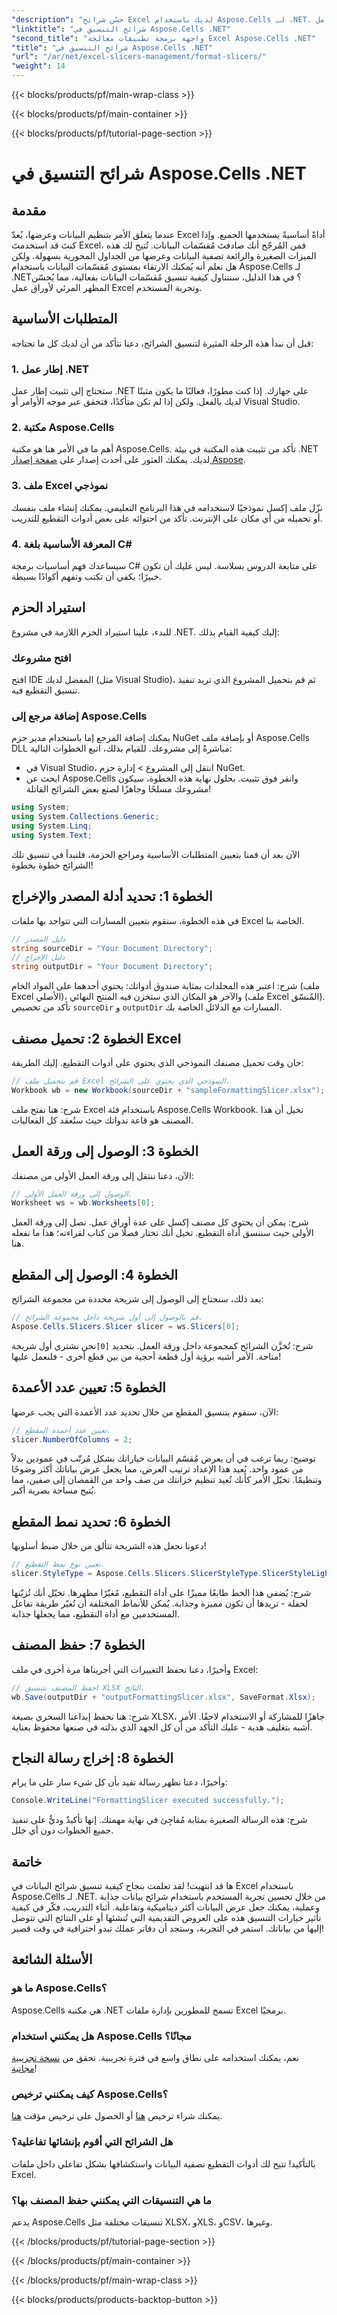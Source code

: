 ```yaml
---
"description": "حسّن شرائح Excel لديك باستخدام Aspose.Cells لـ .NET. تعلّم تقنيات التنسيق لتحسين عرض البيانات في هذا الدليل الشامل."
"linktitle": "شرائح التنسيق في Aspose.Cells .NET"
"second_title": "واجهة برمجة تطبيقات معالجة Excel Aspose.Cells .NET"
"title": "شرائح التنسيق في Aspose.Cells .NET"
"url": "/ar/net/excel-slicers-management/format-slicers/"
"weight": 14
---
```


{{< blocks/products/pf/main-wrap-class >}}

{{< blocks/products/pf/main-container >}}

{{< blocks/products/pf/tutorial-page-section >}}

# شرائح التنسيق في Aspose.Cells .NET

## مقدمة
عندما يتعلق الأمر بتنظيم البيانات وعرضها، يُعدّ Excel أداةً أساسيةً يستخدمها الجميع. وإذا كنتَ قد استخدمتَ Excel، فمن المُرجّح أنك صادفتَ مُقسّمات البيانات. تُتيح لك هذه الميزات الصغيرة والرائعة تصفية البيانات وعرضها من الجداول المحورية بسهولة. ولكن هل تعلم أنه يُمكنك الارتقاء بمستوى مُقسّمات البيانات باستخدام Aspose.Cells لـ .NET؟ في هذا الدليل، سنتناول كيفية تنسيق مُقسّمات البيانات بفعالية، مما يُحسّن المظهر المرئي لأوراق عمل Excel وتجربة المستخدم.
## المتطلبات الأساسية
قبل أن نبدأ هذه الرحلة المثيرة لتنسيق الشرائح، دعنا نتأكد من أن لديك كل ما تحتاجه:
### 1. إطار عمل .NET
ستحتاج إلى تثبيت إطار عمل .NET على جهازك. إذا كنت مطورًا، فغالبًا ما يكون مثبتًا لديك بالفعل. ولكن إذا لم تكن متأكدًا، فتحقق عبر موجه الأوامر أو Visual Studio.
### 2. مكتبة Aspose.Cells
أهم ما في الأمر هنا هو مكتبة Aspose.Cells. تأكد من تثبيت هذه المكتبة في بيئة .NET لديك. يمكنك العثور على أحدث إصدار على [صفحة إصدار Aspose](https://releases.aspose.com/cells/net/).
### 3. ملف Excel نموذجي
نزّل ملف إكسل نموذجيًا لاستخدامه في هذا البرنامج التعليمي. يمكنك إنشاء ملف بنفسك أو تحميله من أي مكان على الإنترنت. تأكد من احتوائه على بعض أدوات التقطيع للتدريب.
### 4. المعرفة الأساسية بلغة C#
سيساعدك فهم أساسيات برمجة C# على متابعة الدروس بسلاسة. ليس عليك أن تكون خبيرًا؛ يكفي أن تكتب وتفهم أكوادًا بسيطة.
## استيراد الحزم
للبدء، علينا استيراد الحزم اللازمة في مشروع .NET. إليك كيفية القيام بذلك:
### افتح مشروعك
افتح IDE المفضل لديك (مثل Visual Studio)، ثم قم بتحميل المشروع الذي تريد تنفيذ تنسيق التقطيع فيه.
### إضافة مرجع إلى Aspose.Cells
يمكنك إضافة المرجع إما باستخدام مدير حزم NuGet أو بإضافة ملف Aspose.Cells DLL مباشرةً إلى مشروعك. للقيام بذلك، اتبع الخطوات التالية:
- في Visual Studio، انتقل إلى المشروع > إدارة حزم NuGet.
- ابحث عن Aspose.Cells وانقر فوق تثبيت.
بحلول نهاية هذه الخطوة، سيكون مشروعك مسلحًا وجاهزًا لصنع بعض الشرائح القاتلة!
```csharp
using System;
using System.Collections.Generic;
using System.Linq;
using System.Text;
```
الآن بعد أن قمنا بتعيين المتطلبات الأساسية ومراجع الحزمة، فلنبدأ في تنسيق تلك الشرائح خطوة بخطوة!
## الخطوة 1: تحديد أدلة المصدر والإخراج
في هذه الخطوة، سنقوم بتعيين المسارات التي تتواجد بها ملفات Excel الخاصة بنا.
```csharp
// دليل المصدر
string sourceDir = "Your Document Directory";
// دليل الإخراج
string outputDir = "Your Document Directory";
```
شرح: اعتبر هذه المجلدات بمثابة صندوق أدواتك: يحتوي أحدهما على المواد الخام (ملف Excel الأصلي)، والآخر هو المكان الذي ستخزن فيه المنتج النهائي (ملف Excel المُنسّق). تأكد من تخصيص `sourceDir` و `outputDir` المسارات مع الدلائل الخاصة بك.
## الخطوة 2: تحميل مصنف Excel
حان وقت تحميل مصنفك النموذجي الذي يحتوي على أدوات التقطيع. إليك الطريقة:
```csharp
// قم بتحميل ملف Excel النموذجي الذي يحتوي على الشرائح.
Workbook wb = new Workbook(sourceDir + "sampleFormattingSlicer.xlsx");
```
شرح: هنا نفتح ملف Excel باستخدام فئة Aspose.Cells Workbook. تخيل أن هذا المصنف هو قاعة ندواتك حيث ستُعقد كل الفعاليات. 
## الخطوة 3: الوصول إلى ورقة العمل
الآن، دعنا ننتقل إلى ورقة العمل الأولى من مصنفك:
```csharp
// الوصول إلى ورقة العمل الأولى.
Worksheet ws = wb.Worksheets[0];
```
شرح: يمكن أن يحتوي كل مصنف إكسل على عدة أوراق عمل. نصل إلى ورقة العمل الأولى حيث سننسق أداة التقطيع. تخيل أنك تختار فصلًا من كتاب لقراءته؛ هذا ما نفعله هنا.
## الخطوة 4: الوصول إلى المقطع
بعد ذلك، سنحتاج إلى الوصول إلى شريحة محددة من مجموعة الشرائح:
```csharp
// قم بالوصول إلى أول شريحة داخل مجموعة الشرائح.
Aspose.Cells.Slicers.Slicer slicer = ws.Slicers[0];
```
شرح: تُخزَّن الشرائح كمجموعة داخل ورقة العمل. بتحديد `[0]`نحن نشتري أول شريحة متاحة. الأمر أشبه برؤية أول قطعة أحجية من بين قطع أخرى - فلنعمل عليها!
## الخطوة 5: تعيين عدد الأعمدة
الآن، سنقوم بتنسيق المقطع من خلال تحديد عدد الأعمدة التي يجب عرضها:
```csharp
// تعيين عدد أعمدة المقطع.
slicer.NumberOfColumns = 2;
```
توضيح: ربما ترغب في أن يعرض مُقسّم البيانات خياراتك بشكل مُرتّب في عمودين بدلاً من عمود واحد. يُعيد هذا الإعداد ترتيب العرض، مما يجعل عرض بياناتك أكثر وضوحًا وتنظيمًا. تخيّل الأمر كأنك تُعيد تنظيم خزانتك من صف واحد من القمصان إلى صفين، مما يُتيح مساحة بصرية أكبر.
## الخطوة 6: تحديد نمط المقطع
دعونا نجعل هذه الشريحة تتألق من خلال ضبط أسلوبها!
```csharp
// تعيين نوع نمط التقطيع.
slicer.StyleType = Aspose.Cells.Slicers.SlicerStyleType.SlicerStyleLight6;
```
شرح: يُضفي هذا الخط طابعًا مميزًا على أداة التقطيع، مُغيّرًا مظهرها. تخيّل أنك تُزيّنها لحفلة - تريدها أن تكون مميزة وجذابة. يُمكن للأنماط المختلفة أن تُغيّر طريقة تفاعل المستخدمين مع أداة التقطيع، مما يجعلها جذابة.
## الخطوة 7: حفظ المصنف
وأخيرًا، دعنا نحفظ التغييرات التي أجريناها مرة أخرى في ملف Excel:
```csharp
// احفظ المصنف بتنسيق XLSX الناتج.
wb.Save(outputDir + "outputFormattingSlicer.xlsx", SaveFormat.Xlsx);
```
شرح: هنا نحفظ إبداعنا السحري بصيغة XLSX، جاهزًا للمشاركة أو الاستخدام لاحقًا. الأمر أشبه بتغليف هدية - عليك التأكد من أن كل الجهد الذي بذلته في صنعها محفوظ بعناية.
## الخطوة 8: إخراج رسالة النجاح
وأخيرًا، دعنا نظهر رسالة تفيد بأن كل شيء سار على ما يرام:
```csharp
Console.WriteLine("FormattingSlicer executed successfully.");
```
شرح: هذه الرسالة الصغيرة بمثابة مُفاجِئ في نهاية مهمتك. إنها تأكيدٌ وديٌّ على تنفيذ جميع الخطوات دون أي خلل.
## خاتمة
ها قد انتهيت! لقد تعلمت بنجاح كيفية تنسيق شرائح البيانات في Excel باستخدام Aspose.Cells لـ .NET. من خلال تحسين تجربة المستخدم باستخدام شرائح بيانات جذابة وعملية، يمكنك جعل عرض البيانات أكثر ديناميكية وتفاعلية. 
أثناء التدريب، فكّر في كيفية تأثير خيارات التنسيق هذه على العروض التقديمية التي تُنشئها أو على النتائج التي تتوصل إليها من بياناتك. استمر في التجربة، وستجد أن دفاتر عملك تبدو احترافية في وقت قصير!
## الأسئلة الشائعة
### ما هو Aspose.Cells؟  
Aspose.Cells هي مكتبة .NET تسمح للمطورين بإدارة ملفات Excel برمجيًا.
### هل يمكنني استخدام Aspose.Cells مجانًا؟  
نعم، يمكنك استخدامه على نطاق واسع في فترة تجريبية. تحقق من [نسخة تجريبية مجانية](https://releases.aspose.com/)!
### كيف يمكنني ترخيص Aspose.Cells؟  
يمكنك شراء ترخيص [هنا](https://purchase.aspose.com/buy) أو الحصول على ترخيص مؤقت [هنا](https://purchase.aspose.com/temporary-license/).
### هل الشرائح التي أقوم بإنشائها تفاعلية؟  
بالتأكيد! تتيح لك أدوات التقطيع تصفية البيانات واستكشافها بشكل تفاعلي داخل ملفات Excel.
### ما هي التنسيقات التي يمكنني حفظ المصنف بها؟  
يدعم Aspose.Cells تنسيقات مختلفة مثل XLSX، وXLS، وCSV، وغيرها.

{{< /blocks/products/pf/tutorial-page-section >}}

{{< /blocks/products/pf/main-container >}}

{{< /blocks/products/pf/main-wrap-class >}}

{{< blocks/products/products-backtop-button >}}